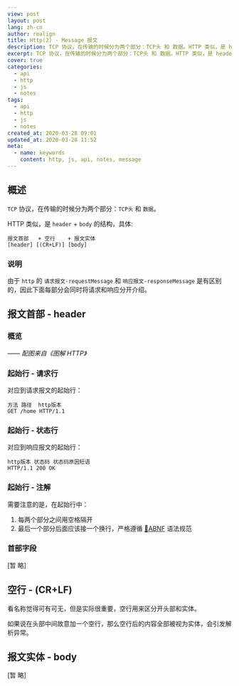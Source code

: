 ```yaml
---
view: post
layout: post
lang: zh-cn
author: realign
title: Http(2) - Message 报文
description: TCP 协议，在传输的时候分为两个部分：TCP头 和 数据。HTTP 类似，是 header + body 的结构
excerpt: TCP 协议，在传输的时候分为两个部分：TCP头 和 数据。HTTP 类似，是 header + body 的结构
cover: true
categories:
  - api
  - http
  - js
  - notes
tags:
  - api
  - http
  - js
  - notes
created_at: 2020-03-28 09:01
updated_at: 2020-03-28 11:52
meta:
  - name: keywords
    content: http, js, api, notes, message
---
```


## 概述

`TCP` 协议，在传输的时候分为两个部分：`TCP头` 和 `数据`。

HTTP 类似，是 `header` + `body` 的结构，具体:

```http
报文首部   + 空行    + 报文实体
[header] [(CR+LF)] [body]
```

### 说明

由于 `http` 的 `请求报文-requestMessage` 和 `响应报文-responseMessage` 是有区别的，因此下面每部分会同时将请求和响应分开介绍。

## 报文首部 - header

### 概览

<lazy-load tag="img" :data="{ src: 'https://public-bucket-realign.nos-eastchina1.126.net/image/normal/2020-03-28/img-1585333771780-1683.png', alt: 'http message' }" />
<lazy-load tag="img" :data="{ src: 'https://public-bucket-realign.nos-eastchina1.126.net/image/normal/2020-03-28/img-1585334647656-1305.png', alt: 'http message request' }" />
<lazy-load tag="img" :data="{ src: 'https://public-bucket-realign.nos-eastchina1.126.net/image/normal/2020-03-28/img-1585334650287-6346.png', alt: 'http message response' }" />

—— *配图来自《图解 HTTP》*

### 起始行 - 请求行

对应到请求报文的起始行：

```http
方法 路径  http版本
GET /home HTTP/1.1
```

### 起始行 - 状态行

对应到响应报文的起始行：

```http
http版本 状态码 状态码原因短语
HTTP/1.1 200 OK
```

### 起始行 - 注解

需要注意的是，在起始行中：

1. 每两个部分之间用空格隔开
2. 最后一个部分后面应该接一个换行，严格遵循 [🔗ABNF](https://baike.baidu.com/item/%E6%89%A9%E5%85%85%E5%B7%B4%E7%A7%91%E6%96%AF%E8%8C%83%E5%BC%8F) 语法规范

### 首部字段

[暂 略]

## 空行 - (CR+LF)

看名称觉得可有可无，但是实际很重要，空行用来区分开头部和实体。

如果说在头部中间故意加一个空行，那么空行后的内容全部被视为实体，会引发解析异常。

## 报文实体 - body

[暂 略]
